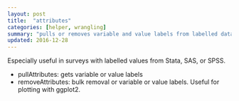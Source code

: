 ```yaml
---
layout: post
title:  "attributes"
categories: [helper, wrangling]
summary: "pulls or removes variable and value labels from labelled data"
updated: 2016-12-28
---
```


Especially useful in surveys with labelled values from Stata, SAS, or SPSS.
* pullAttributes: gets variable or value labels
* removeAttributes: bulk removal or variable or value labels. Useful for plotting with ggplot2.
